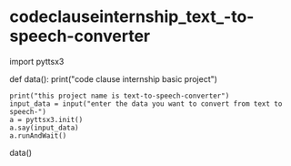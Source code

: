 # codeclauseinternship_text_-to-speech-converter
import pyttsx3

def data():
    print("code clause internship basic project")
    
    print("this project name is text-to-speech-converter")
    input_data = input("enter the data you want to convert from text to speech-")
    a = pyttsx3.init()
    a.say(input_data)
    a.runAndWait()

data()
